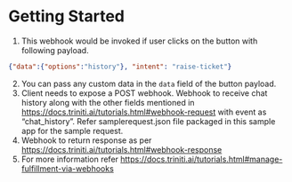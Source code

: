 # Getting Started

1) This webhook would be invoked if user clicks on the button with following payload.

```json
{"data":{"options":"history"}, "intent": "raise-ticket"}
```

2) You can pass any custom data in the `data` field of the button payload.
3) Client needs to expose a POST webhook. Webhook to receive chat history along with the other fields mentioned in https://docs.triniti.ai/tutorials.html#webhook-request with event as “chat_history”. Refer samplerequest.json file packaged in this sample app for the sample request.
4) Webhook to return response as per https://docs.triniti.ai/tutorials.html#webhook-response
5) For more information refer https://docs.triniti.ai/tutorials.html#manage-fulfillment-via-webhooks


